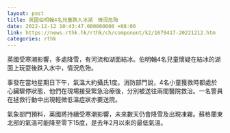 ```yaml
---
layout: post
title: 英國伯明翰4名兒童跌入冰湖　情況危殆
date: 2022-12-12 10:43:47.000000000 +08:00
link: https://news.rthk.hk/rthk/ch/component/k2/1679417-20221212.htm
categories: rthk
---
```


英國受寒潮影響，多處降雪，有河流和湖面結冰。伯明翰4名兒童懷疑在結冰的湖面上玩耍後跌入水中，情況危殆。

事發在當地星期日下午，氣溫大約攝氏1度。消防部門說，4名小童獲救時都處於心臟驟停狀態，他們在現場接受緊急治療後，分別被送往兩間醫院救治。一名警員在拯救行動中出現輕微低溫症狀亦要送院。

氣象部門預料，英國將持續受寒潮影響，未來數天仍會降雪及出現凍霧。蘇格蘭東北部的氣溫可能降至零下15度，是去年2月以來的最低氣溫。
